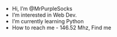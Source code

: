 - Hi, I’m @MrPurpleSocks
- I’m interested in Web Dev.
- I’m currently learning Python
- How to reach me - 146.52 Mhz, Find me

<!---
MrPurpleSocks/MrPurpleSocks is a ✨ special ✨ repository because its `README.md` (this file) appears on your GitHub profile.
You can click the Preview link to take a look at your changes.
--->
